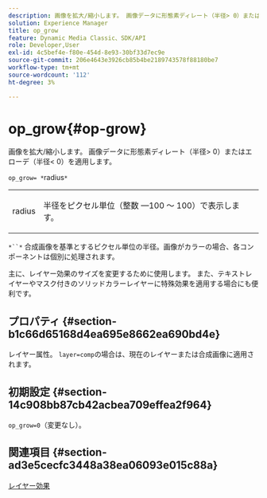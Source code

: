 ```yaml
---
description: 画像を拡大/縮小します。 画像データに形態素ディレート（半径> 0）またはエローデ（半径< 0）を適用します。
solution: Experience Manager
title: op_grow
feature: Dynamic Media Classic、SDK/API
role: Developer,User
exl-id: 4c5bef4e-f80e-454d-8e93-30bf33d7ec9e
source-git-commit: 206e4643e3926cb85b4be2189743578f88180be7
workflow-type: tm+mt
source-wordcount: '112'
ht-degree: 3%

---
```


# op_grow{#op-grow}

画像を拡大/縮小します。 画像データに形態素ディレート（半径> 0）またはエローデ（半径&lt; 0）を適用します。

`op_grow= *`radius`*`

<table id="simpletable_3BAA4523D29E447FA7A4C9009B3E8344"> 
 <tr class="strow"> 
  <td class="stentry"> <p><span class="codeph"><span class="varname"> radius</span></span> </p> </td> 
  <td class="stentry"> <p>半径をピクセル単位（整数 —100 ～ 100）で表示します。 </p></td> 
 </tr> 
</table>

`*``*` 合成画像を基準とするピクセル単位の半径。画像がカラーの場合、各コンポーネントは個別に処理されます。

主に、レイヤー効果のサイズを変更するために使用します。 また、テキストレイヤーやマスク付きのソリッドカラーレイヤーに特殊効果を適用する場合にも便利です。

## プロパティ {#section-b1c66d65168d4ea695e8662ea690bd4e}

レイヤー属性。 `layer=comp`の場合は、現在のレイヤーまたは合成画像に適用されます。

## 初期設定 {#section-14c908bb87cb42acbea709effea2f964}

`op_grow=0`（変更なし）。

## 関連項目 {#section-ad3e5cecfc3448a38ea06093e015c88a}

[レイヤー効果](../../../../../is-api/http-ref/image-serving-api-ref/c-http-protocol-reference/c-syntax-and-features/r-layer-effects.md#reference-82a6b5311b3d4471ad2799adb3b2201c)
